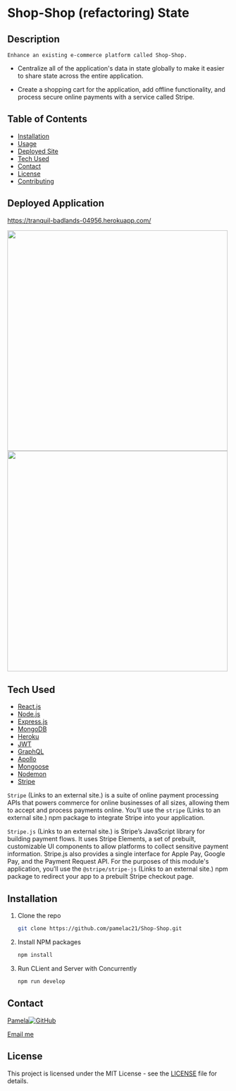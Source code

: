 # Shop-Shop (refactoring) State

## Description
`Enhance an existing e-commerce platform called Shop-Shop.` 

* Centralize all of the application's data in state globally to make it easier to share state across the entire application. 

* Create a shopping cart for the application, add offline functionality, and process secure online payments with a service called Stripe.

## Table of Contents

- [Installation](#installation)
- [Usage](#usage)
- [Deployed Site](#deployed-site)
- [Tech Used](#tech-used)
- [Contact](#contact)
- [License](#license)
- [Contributing](#contact)


## Deployed Application
https://tranquil-badlands-04956.herokuapp.com/

<img src="https://user-images.githubusercontent.com/87335354/180121434-fae44125-eced-484f-b6ac-f39de6aed41f.jpg" height="500">

<img src="https://user-images.githubusercontent.com/87335354/180121400-309600ee-ae64-4780-8805-a375a388cf4f.jpg" height="500">


## Tech Used

* [React.js](https://reactjs.org/)
* [Node.js](https://nodejs.org/)
* [Express.js](https://expressjs.com/)
* [MongoDB](https://www.mongodb.com/)
* [Heroku](https://www.heroku.com/)
* [JWT](https://jwt.io/)
* [GraphQL](https://graphql.org/)
* [Apollo](https://apollographql.com/)
* [Mongoose](https://mongoosejs.com/)
* [Nodemon](https://nodemon.io/)
* [Stripe](https://stripe.com/)

`Stripe` (Links to an external site.) is a suite of online payment processing APIs that powers commerce for online businesses of all sizes, allowing them to accept and process payments online. You’ll use the `stripe` (Links to an external site.) npm package to integrate Stripe into your application.

`Stripe.js` (Links to an external site.) is Stripe’s JavaScript library for building payment flows. It uses Stripe Elements, a set of prebuilt, customizable UI components to allow platforms to collect sensitive payment information. Stripe.js also provides a single interface for Apple Pay, Google Pay, and the Payment Request API. For the purposes of this module's application, you’ll use the `@stripe/stripe-js` (Links to an external site.) npm package to redirect your app to a prebuilt Stripe checkout page.

## Installation

1. Clone the repo
   ```sh
   git clone https://github.com/pamelac21/Shop-Shop.git
   ```
2. Install NPM packages
   ```sh
   npm install
   ```
3. Run CLient and Server with Concurrently
   ```sh
   npm run develop
   ```
   
## Contact
   
[Pamela](https://github.com/pamelac21)[![GitHub](https://img.shields.io/badge/--181717?logo=github&logoColor=ffffff)](https://github.com/)

[Email me](pamelac021@gmail.com)

## License

This project is licensed under the MIT License - see the [LICENSE](LICENSE.md) file for details.


